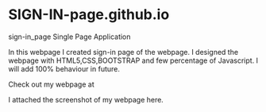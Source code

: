 # SIGN-IN-page.github.io
sign-in_page
Single Page Application

In this webpage I created sign-in page of the webpage. I designed the webpage with HTML5,CSS,BOOTSTRAP and few percentage of Javascript. I will add 100% behaviour in future.

Check out my webpage at

I attached the screenshot of my webpage here.
